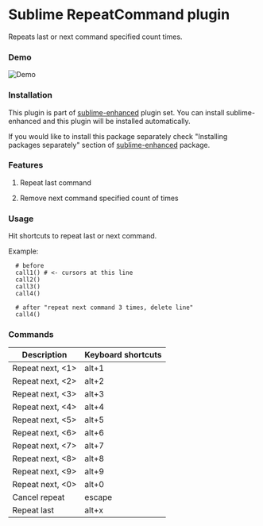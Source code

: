 # Sublime RepeatCommand plugin

Repeats last or next command specified count times.


### Demo

![Demo](https://raw.github.com/shagabutdinov/sublime-repeat-command/master/demo/demo.gif "Demo")


### Installation

This plugin is part of [sublime-enhanced](http://github.com/shagabutdinov/sublime-enhanced)
plugin set. You can install sublime-enhanced and this plugin will be installed
automatically.

If you would like to install this package separately check "Installing packages
separately" section of [sublime-enhanced](http://github.com/shagabutdinov/sublime-enhanced)
package.


### Features

1. Repeat last command

2. Remove next command specified count of times


### Usage

Hit shortcuts to repeat last or next command.

Example:

```
  # before
  call1() # <- cursors at this line
  call2()
  call3()
  call4()

  # after "repeat next command 3 times, delete line"
  call4()
```

### Commands

| Description            | Keyboard shortcuts |
|------------------------|--------------------|
| Repeat next, &lt;1&gt; | alt+1              |
| Repeat next, &lt;2&gt; | alt+2              |
| Repeat next, &lt;3&gt; | alt+3              |
| Repeat next, &lt;4&gt; | alt+4              |
| Repeat next, &lt;5&gt; | alt+5              |
| Repeat next, &lt;6&gt; | alt+6              |
| Repeat next, &lt;7&gt; | alt+7              |
| Repeat next, &lt;8&gt; | alt+8              |
| Repeat next, &lt;9&gt; | alt+9              |
| Repeat next, &lt;0&gt; | alt+0              |
| Cancel repeat          | escape             |
| Repeat last            | alt+x              |